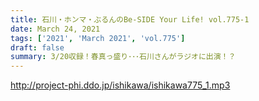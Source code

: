 ```yaml
---
title: 石川・ホンマ・ぶるんのBe-SIDE Your Life! vol.775-1
date: March 24, 2021
tags: ['2021', 'March 2021', 'vol.775']
draft: false
summary: 3/20収録！春真っ盛り･･･石川さんがラジオに出演！？
---
```


http://project-phi.ddo.jp/ishikawa/ishikawa775_1.mp3
